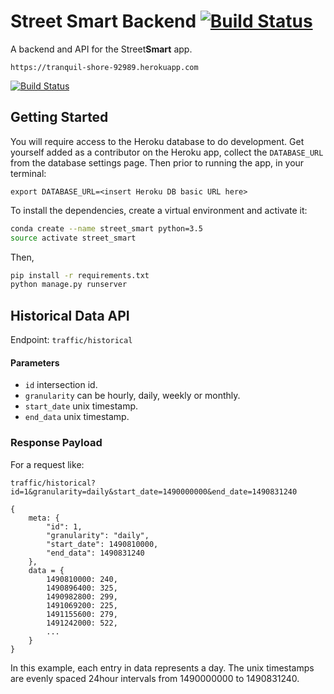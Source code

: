 # Street Smart Backend [![Build Status](https://travis-ci.org/chadlagore/simple_servant.svg?branch=master)](https://travis-ci.org/chadlagore/simple_servant)

A backend and API for the Street**Smart** app.

`https://tranquil-shore-92989.herokuapp.com`

[![Build Status](https://travis-ci.org/chadlagore/simple_servant.svg?branch=master)](https://travis-ci.org/chadlagore/simple_servant)


## Getting Started

You will require access to the Heroku database to do development.
Get yourself added as a contributor on the Heroku app, collect the
`DATABASE_URL` from the database settings page. Then prior to running the app,
in your terminal:

```
export DATABASE_URL=<insert Heroku DB basic URL here>
```

To install the dependencies, create a virtual environment and activate it:

```bash
conda create --name street_smart python=3.5
source activate street_smart
```

Then,

```bash
pip install -r requirements.txt
python manage.py runserver
```

## Historical Data API

Endpoint: `traffic/historical`

#### Parameters

+ `id` intersection id.
+ `granularity` can be hourly, daily, weekly or monthly.
+ `start_date` unix timestamp.
+ `end_data` unix timestamp.

### Response Payload

For a request like:

`traffic/historical?id=1&granularity=daily&start_date=1490000000&end_date=1490831240`

```
{
    meta: {
        "id": 1,
        "granularity": "daily",
        "start_date": 1490810000,
        "end_data": 1490831240
    },
    data = {
        1490810000: 240,
        1490896400: 325,
        1490982800: 299,
        1491069200: 225,
        1491155600: 279,
        1491242000: 522,
        ...
    }
}
```

In this example, each entry in data represents a day. The unix timestamps
are evenly spaced 24hour intervals from 1490000000 to 1490831240.
